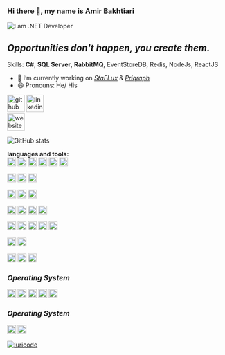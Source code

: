 ### Hi there 👋, my name is Amir Bakhtiari
![I am .NET Developer](https://github.com/bakhtiariamir/bakhtiariamir/blob/main/bn.gif) 

## *Opportunities don't happen, you create them.*

Skills: **C#**, **SQL Server**, **RabbitMQ**, EventStoreDB, Redis, NodeJs, ReactJS

- 🔭 I’m currently working on [*StaFLux*](https://github.com/bakhtiariamir/StaFlux) & [*Priqraph*](https://github.com/bakhtiariamir/Predicate.Query.Graph) 
- 😄 Pronouns: He/ His 


[<img src='https://cdn.jsdelivr.net/npm/simple-icons@3.0.1/icons/github.svg' alt='github' height='40'>](https://github.com/bakhtiariamir) 
[<img src='https://cdn.jsdelivr.net/npm/simple-icons@3.0.1/icons/linkedin.svg' alt='linkedin' height='40'>](https://www.linkedin.com/in/amirbakhtiari)  
[<img src='https://cdn.jsdelivr.net/npm/simple-icons@3.0.1/icons/icloud.svg' alt='website' height='40'>](www.bakhtiari.me)  

![GitHub stats](https://github-readme-stats.vercel.app/api?username=bakhtiariamir&show_icons=true&count_private=true)  

**languages and tools:**  
<code><img height="20" src="https://user-images.githubusercontent.com/25181517/192107854-765620d7-f909-4953-a6da-36e1ef69eea6.png"></code>
<code><img height="20" src="https://user-images.githubusercontent.com/25181517/187070862-03888f18-2e63-4332-95fb-3ba4f2708e59.png"></code>
<code><img height="20" src="https://user-images.githubusercontent.com/25181517/192107855-e669c777-9172-49c5-b7e0-404e29df0fee.png"></code>
<code><img height="20" src="https://user-images.githubusercontent.com/25181517/192107856-aa92c8b1-b615-47c3-9141-ed0d29a90239.png"></code>
<code><img height="20" src="https://user-images.githubusercontent.com/25181517/192107858-fe19f043-c502-4009-8c47-476fc89718ad.png"></code>
<code><img height="20" src="https://user-images.githubusercontent.com/25181517/192107860-9a9f0894-0e34-4ab3-964d-6297ee4c00e9.png"></code>


<code><img height="20" src="https://user-images.githubusercontent.com/25181517/192108372-f71d70ac-7ae6-4c0d-8395-51d8870c2ef0.png"></code>
<code><img height="20" src="https://user-images.githubusercontent.com/25181517/192108374-8da61ba1-99ec-41d7-80b8-fb2f7c0a4948.png"></code>
<code><img height="20" src="https://user-images.githubusercontent.com/25181517/192108376-c675d39b-90f6-4073-bde6-5a9291644657.png"></code>

<code><img height="20" src="https://user-images.githubusercontent.com/25181517/192108891-d86b6220-e232-423a-bf5f-90903e6887c3.png"></code>
<code><img height="20" src="https://user-images.githubusercontent.com/25181517/192109061-e138ca71-337c-4019-8d42-4792fdaa7128.png"></code>
<code><img height="20" src="https://user-images.githubusercontent.com/25181517/183912952-83784e94-629d-4c34-a961-ae2ae795b662.png"></code>

<code><img height="20" src="https://user-images.githubusercontent.com/25181517/192158954-f88b5814-d510-4564-b285-dff7d6400dad.png"></code>
<code><img height="20" src="https://user-images.githubusercontent.com/25181517/202896760-337261ed-ee92-4979-84c4-d4b829c7355d.png"></code>
<code><img height="20" src="https://user-images.githubusercontent.com/25181517/183898674-75a4a1b1-f960-4ea9-abcb-637170a00a75.png"></code>
<code><img height="20" src="https://user-images.githubusercontent.com/25181517/186711335-a3729606-5a78-4496-9a36-06efcc74f800.png"></code>



<code><img height="20" src="https://user-images.githubusercontent.com/25181517/117447155-6a868a00-af3d-11eb-9cfe-245df15c9f3f.png"></code>
<code><img height="20" src="https://user-images.githubusercontent.com/25181517/183897015-94a058a6-b86e-4e42-a37f-bf92061753e5.png"></code>
<code><img height="20" src="https://user-images.githubusercontent.com/25181517/183568594-85e280a7-0d7e-4d1a-9028-c8c2209e073c.png"></code>
<code><img height="20" src="https://user-images.githubusercontent.com/25181517/183859966-a3462d8d-1bc7-4880-b353-e2cbed900ed6.png"></code>
<code><img height="20" src="https://user-images.githubusercontent.com/25181517/187896150-cc1dcb12-d490-445c-8e4d-1275cd2388d6.png"></code>

<code><img height="20" src="https://user-images.githubusercontent.com/25181517/121405384-444d7300-c95d-11eb-959f-913020d3bf90.png"></code>
<code><img height="20" src="https://user-images.githubusercontent.com/25181517/121405754-b4f48f80-c95d-11eb-8893-fc325bde617f.png"></code>

<code><img height="20" src="https://user-images.githubusercontent.com/25181517/182884027-02cf00e4-6ac5-49a8-816d-3287a26bc5b4.png"></code>
<code><img height="20" src="https://user-images.githubusercontent.com/25181517/188324073-16ec2fcc-e7d5-401a-9dbf-7c26f23c325f.png"></code>
<code><img height="20" src="https://user-images.githubusercontent.com/25181517/182884894-d3fa6ee0-f2b4-4960-9961-64740f533f2a.png"></code>
### *Operating System*
<code><img height="20" src="https://user-images.githubusercontent.com/25181517/192158606-7c2ef6bd-6e04-47cf-b5bc-da2797cb5bda.png"></code>
<code><img height="20" src="https://user-images.githubusercontent.com/25181517/117207330-263ba280-adf4-11eb-9b97-0ac5b40bc3be.png"></code>
<code><img height="20" src="https://user-images.githubusercontent.com/25181517/183868728-b2e11072-00a5-47e2-8a4e-4ebbb2b8c554.png"></code>
<code><img height="20" src="https://user-images.githubusercontent.com/25181517/182534075-4962068b-4407-46c2-ac67-ddcb86af30cc.png"></code>
<code><img height="20" src="https://user-images.githubusercontent.com/25181517/182534182-c510199a-7a4d-4084-96e3-e3db2251bbce.png"></code>
### *Operating System*
<code><img height="20" src="https://user-images.githubusercontent.com/25181517/186884150-05e9ff6d-340e-4802-9533-2c3f02363ee3.png"></code>
<code><img height="20" src="https://user-images.githubusercontent.com/25181517/186884153-99edc188-e4aa-4c84-91b0-e2df260ebc33.png"></code>

[![iuricode](https://github-readme-stats.vercel.app/api/top-langs/?username=bakhtiariamir&hide=html&layout=compact&theme=dracula)](https://github.com/anuraghazra/github-readme-stats)



<!-- Here are some ideas to get you started:

- 🔭 I’m currently working on Dynamic StateMachine is Called StaFlux.
- 🌱 I’m currently learning NodeJs and Docker 
- 👯 I’m looking to collaborate on ... 
- 🤔 I’m looking for help with ...
- 💬 Ask me about ...
- 📫 How to reach me: ...
- 😄 Pronouns: ...
- ⚡ Fun fact: ...
-->
